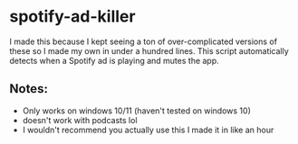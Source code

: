 # spotify-ad-killer

I made this because I kept seeing a ton of over-complicated versions of these so I made my own in under a hundred lines. This script automatically detects when a Spotify ad is playing and mutes the app.

## Notes:
- Only works on windows 10/11 (haven't tested on windows 10)
- doesn't work with podcasts lol
- I wouldn't recommend you actually use this I made it in like an hour
